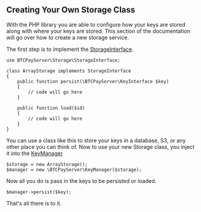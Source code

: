 ##  Creating Your Own Storage Class
With the PHP library you are able to configure how your keys are stored
along with where your keys are stored. This section of the documentation
will go over how to create a new storage service.

The first step is to implement the
[StorageInterface](https://github.com/btcpayserver/php-bitpay-client/blob/master/src/BTCPayServer/Storage/StorageInterface.php).

``` {.sourceCode .php}
use BTCPayServer\Storage\StorageInterface;

class ArrayStorage implements StorageInterface
{
    public function persist(\BTCPayServer\KeyInterface $key)
    {
        // code will go here
    }

    public function load($id)
    {
        // code will go here
    }
}
```

You can use a class like this to store your keys in a database, S3, or
any other place you can think of. Now to use your new Storage class, you
inject it into the
[KeyManager](https://github.com/btcpayserver/php-bitpay-client/blob/master/src/BTCPayServer/KeyManager.php)

``` {.sourceCode .php}
$storage = new ArrayStorage();
$manager = new \BTCPayServer\KeyManager($storage);
```

Now all you do is pass in the keys to be persisted or loaded.

``` {.sourceCode .php}
$manager->persist($key);
```

That's all there is to it.
